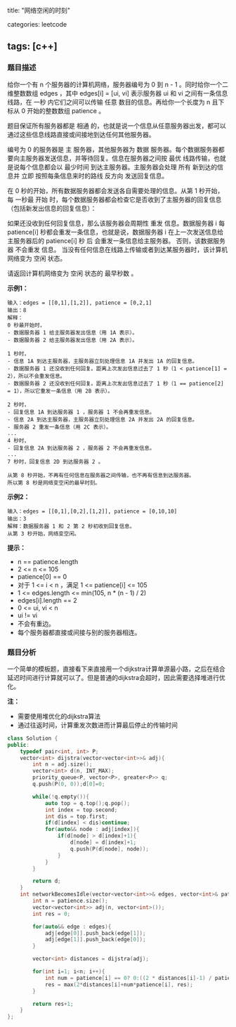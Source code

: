 title: "网络空闲的时刻"

categories: leetcode

tags: [c++]
---
### 题目描述

给你一个有 n 个服务器的计算机网络，服务器编号为 0 到 n - 1 。同时给你一个二维整数数组 edges ，其中 edges[i] = [ui, vi] 表示服务器 ui 和 vi 之间有一条信息线路，在 一秒 内它们之间可以传输 任意 数目的信息。再给你一个长度为 n 且下标从 0 开始的整数数组 patience 。

题目保证所有服务器都是 相通 的，也就是说一个信息从任意服务器出发，都可以通过这些信息线路直接或间接地到达任何其他服务器。

编号为 0 的服务器是 主 服务器，其他服务器为 数据 服务器。每个数据服务器都要向主服务器发送信息，并等待回复。信息在服务器之间按 最优 线路传输，也就是说每个信息都会以 最少时间 到达主服务器。主服务器会处理 所有 新到达的信息并 立即 按照每条信息来时的路线 反方向 发送回复信息。

在 0 秒的开始，所有数据服务器都会发送各自需要处理的信息。从第 1 秒开始，每 一秒最 开始 时，每个数据服务器都会检查它是否收到了主服务器的回复信息（包括新发出信息的回复信息）：

如果还没收到任何回复信息，那么该服务器会周期性 重发 信息。数据服务器 i 每 patience[i] 秒都会重发一条信息，也就是说，数据服务器 i 在上一次发送信息给主服务器后的 patience[i] 秒 后 会重发一条信息给主服务器。
否则，该数据服务器 不会重发 信息。
当没有任何信息在线路上传输或者到达某服务器时，该计算机网络变为 空闲 状态。

请返回计算机网络变为 空闲 状态的 最早秒数 。

**示例1：**

~~~
输入：edges = [[0,1],[1,2]], patience = [0,2,1]
输出：8
解释：
0 秒最开始时，
- 数据服务器 1 给主服务器发出信息（用 1A 表示）。
- 数据服务器 2 给主服务器发出信息（用 2A 表示）。

1 秒时，
- 信息 1A 到达主服务器，主服务器立刻处理信息 1A 并发出 1A 的回复信息。
- 数据服务器 1 还没收到任何回复。距离上次发出信息过去了 1 秒（1 < patience[1] = 2），所以不会重发信息。
- 数据服务器 2 还没收到任何回复。距离上次发出信息过去了 1 秒（1 == patience[2] = 1），所以它重发一条信息（用 2B 表示）。

2 秒时，
- 回复信息 1A 到达服务器 1 ，服务器 1 不会再重发信息。
- 信息 2A 到达主服务器，主服务器立刻处理信息 2A 并发出 2A 的回复信息。
- 服务器 2 重发一条信息（用 2C 表示）。
...
4 秒时，
- 回复信息 2A 到达服务器 2 ，服务器 2 不会再重发信息。
...
7 秒时，回复信息 2D 到达服务器 2 。

从第 8 秒开始，不再有任何信息在服务器之间传输，也不再有信息到达服务器。
所以第 8 秒是网络变空闲的最早时刻。
~~~

**示例2：**

~~~
输入：edges = [[0,1],[0,2],[1,2]], patience = [0,10,10]
输出：3
解释：数据服务器 1 和 2 第 2 秒初收到回复信息。
从第 3 秒开始，网络变空闲。
~~~

**提示：**

* n == patience.length
* 2 <= n <= 105
* patience[0] == 0
* 对于 1 <= i < n ，满足 1 <= patience[i] <= 105
* 1 <= edges.length <= min(105, n * (n - 1) / 2)
* edges[i].length == 2
* 0 <= ui, vi < n
* ui != vi
* 不会有重边。
* 每个服务器都直接或间接与别的服务器相连。

### 题目分析

一个简单的模板题，直接看下来直接用一个dijkstra计算单源最小路，之后在结合延迟时间进行计算就可以了。但是普通的dijkstra会超时，因此需要选择堆进行优化。

**注：**

* 需要使用堆优化的dijkstra算法
* 通过往返时间，计算重发次数进而计算最后停止的传输时间

~~~c++
class Solution {
public:
    typedef pair<int, int> P;
    vector<int> dijstra(vector<vector<int>>& adj){
        int n = adj.size();
        vector<int> d(n, INT_MAX);
        priority_queue<P, vector<P>, greater<P>> q;
        q.push(P(0, 0));d[0]=0;

        while(!q.empty()){
            auto top = q.top();q.pop();
            int index = top.second;
            int dis = top.first;
            if(d[index] < dis)continue;
            for(auto&& node : adj[index]){
                if(d[node] > d[index]+1){
                    d[node] = d[index]+1;
                    q.push(P(d[node], node));
                }
            }
        }

        return d;
    }
    int networkBecomesIdle(vector<vector<int>>& edges, vector<int>& patience) {
        int n = patience.size();
        vector<vector<int>> adj(n, vector<int>());
        int res = 0;

        for(auto&& edge : edges){
            adj[edge[0]].push_back(edge[1]);
            adj[edge[1]].push_back(edge[0]);
        }

        vector<int> distances = dijstra(adj);

        for(int i=1; i<n; i++){
            int num = patience[i] == 0? 0:((2 * distances[i]-1) / patience[i]);
            res = max(2*distances[i]+num*patience[i], res);
        }

        return res+1;
    }
};
~~~



